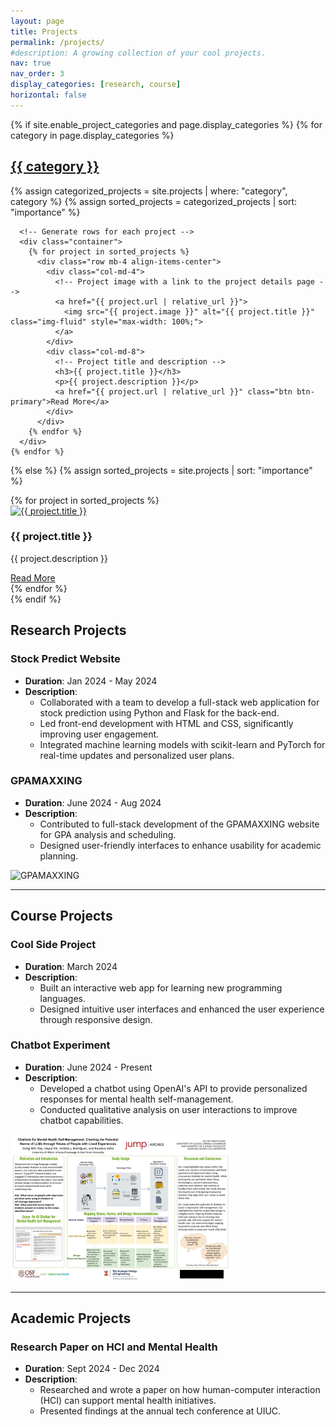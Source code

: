 ```yaml
---
layout: page
title: Projects
permalink: /projects/
#description: A growing collection of your cool projects.
nav: true
nav_order: 3
display_categories: [research, course]
horizontal: false
---
```

<div class="projects">
  {% if site.enable_project_categories and page.display_categories %}
    <!-- Display categorized projects -->
    {% for category in page.display_categories %}
      <a id="{{ category }}" href=".#{{ category }}">
        <h2 class="category">{{ category }}</h2>
      </a>
      {% assign categorized_projects = site.projects | where: "category", category %}
      {% assign sorted_projects = categorized_projects | sort: "importance" %}

      <!-- Generate rows for each project -->
      <div class="container">
        {% for project in sorted_projects %}
          <div class="row mb-4 align-items-center">
            <div class="col-md-4">
              <!-- Project image with a link to the project details page -->
              <a href="{{ project.url | relative_url }}">
                <img src="{{ project.image }}" alt="{{ project.title }}" class="img-fluid" style="max-width: 100%;">
              </a>
            </div>
            <div class="col-md-8">
              <!-- Project title and description -->
              <h3>{{ project.title }}</h3>
              <p>{{ project.description }}</p>
              <a href="{{ project.url | relative_url }}" class="btn btn-primary">Read More</a>
            </div>
          </div>
        {% endfor %}
      </div>
    {% endfor %}
  {% else %}
    <!-- Display projects without categories -->
    {% assign sorted_projects = site.projects | sort: "importance" %}
    <div class="container">
      {% for project in sorted_projects %}
        <div class="row mb-4 align-items-center">
          <div class="col-md-4">
            <a href="{{ project.url | relative_url }}">
              <img src="{{ project.image }}" alt="{{ project.title }}" class="img-fluid" style="max-width: 100%;">
            </a>
          </div>
          <div class="col-md-8">
            <h3>{{ project.title }}</h3>
            <p>{{ project.description }}</p>
            <a href="{{ project.url | relative_url }}" class="btn btn-primary">Read More</a>
          </div>
        </div>
      {% endfor %}
    </div>
  {% endif %}
</div>



## Research Projects

### Stock Predict Website
- **Duration**: Jan 2024 - May 2024
- **Description**:
  - Collaborated with a team to develop a full-stack web application for stock prediction using Python and Flask for the back-end.
  - Led front-end development with HTML and CSS, significantly improving user engagement.
  - Integrated machine learning models with scikit-learn and PyTorch for real-time updates and personalized user plans.



### GPAMAXXING
- **Duration**: June 2024 - Aug 2024
- **Description**:
  - Contributed to full-stack development of the GPAMAXXING website for GPA analysis and scheduling.
  - Designed user-friendly interfaces to enhance usability for academic planning.

![GPAMAXXING](path/to/image/gpamaxxing.jpg)

---

## Course Projects

### Cool Side Project
- **Duration**: March 2024
- **Description**:
  - Built an interactive web app for learning new programming languages.
  - Designed intuitive user interfaces and enhanced the user experience through responsive design.



### Chatbot Experiment
- **Duration**: June 2024 - Present
- **Description**:
  - Developed a chatbot using OpenAI's API to provide personalized responses for mental health self-management.
  - Conducted qualitative analysis on user interactions to improve chatbot capabilities.



<img src="/assets/img/Zenny.jpg" alt="Chatbot Experiment" style="width:70%; height:auto;">

---

## Academic Projects

### Research Paper on HCI and Mental Health
- **Duration**: Sept 2024 - Dec 2024
- **Description**:
  - Researched and wrote a paper on how human-computer interaction (HCI) can support mental health initiatives.
  - Presented findings at the annual tech conference at UIUC.


